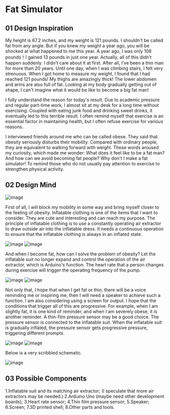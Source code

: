 # Fat Simulator

## 01 Design Inspiration
My height is 67.2 inches, and my weight is 121 pounds. I shouldn't be called fat from any angle. But if you knew my weight a year ago, you will be shocked at what happened to me this year. A year ago, I was only 108 pounds！I gained 13 pounds in just one year. Actually, all of this didn’t happen suddenly. I didn’t care about it at first. After all, I’ve been a thin man for more than 20 years. Until one day, when I was climbing stairs, I felt very strenuous. When I got home to measure my weight, I found that I had reached 121 pounds! My thighs are amazingly thick! The lower abdomen and arms are also full of fat. Looking at my body gradually getting out of shape, I can't imagine what it would be like to become a big fat man!

I fully understand the reason for today's result. Due to academic pressure and regular part-time work, I almost sit at my desk for a long time without exercising. Coupled with eating junk food and drinking sweet drinks, it eventually led to this terrible result. I often remind myself that exercise is an essential factor in maintaining health, but I often refuse exercise for various reasons. 

I interviewed friends around me who can be called obese. They said that obesity seriously disturbs their mobility. Compared with ordinary people, they are equivalent to walking forward with weight. These words aroused my curiosity, which made me wonder: What does it feel like to be a fat man? And how can we avoid becoming fat people? Why don't I make a fat simulator! To remind those who do not usually pay attention to exercise to strengthen physical activity.

## 02 Design Mind
![image](https://user-images.githubusercontent.com/81423727/141125956-2b25e08e-7cfd-4e13-8901-3b9d3bab9ff1.png)

First of all, I will block my mobility in some way and bring myself closer to the feeling of obesity. Inflatable clothing is one of the items that I want to consider. They are cute and interesting and can reach my purpose. The principle of inflatable clothing is to use a constantly operating air extractor to draw outside air into the inflatable dress. It needs a continuous operation to ensure that the inflatable clothing is always in an inflated state. 

![image](https://user-images.githubusercontent.com/81423727/141126025-a023b4ff-c613-4c18-9a06-a3c41f0d2719.png)
![image](https://user-images.githubusercontent.com/81423727/141126046-0a197df6-f184-4450-a38b-c6e5afd0dd4d.png)

And when I become fat, how can I solve the problem of obesity? Let the inflatable suit no longer expand and control the operation of the air extractor, which is Arduino's function. The heart rate that a person changes during exercise will trigger the operating frequency of the pump.

![image](https://user-images.githubusercontent.com/81423727/141126094-c55bb302-65e8-4e7b-8270-2a042249f0f5.png)
![image](https://user-images.githubusercontent.com/81423727/141126101-f73298e3-60ff-4ee4-83f0-b40a060a44f6.png)

Not only that, I hope that when I get fat or thin, there will be a voice reminding me or inspiring me, then I will need a speaker to achieve such a function. I am also considering using a screen for output. I hope that the conditions that trigger all of this are progressive. For example, when I am slightly fat, it is one kind of reminder, and when I am severely obese, it is another reminder. A thin-film pressure sensor may be a good choice. The pressure sensor is connected to the inflatable suit. When the inflatable suit is gradually inflated, the pressure sensor gets progressive pressure, triggering different prompts. 

![image](https://user-images.githubusercontent.com/81423727/141126141-58499da2-9ef3-4691-9e70-de3543459a7b.png)
![image](https://user-images.githubusercontent.com/81423727/141126155-aed926fb-e6a8-49b9-83f2-2a3518b52b0c.png)

Below is a very scribbled schematic.

![image](https://user-images.githubusercontent.com/81423727/141126186-73c1f2ca-a032-40fd-9ef6-450730325ed7.png)

## 03 Possible Components
1.Inflatable suit and its matching air extractor; (I speculate that more air extractors may be needed.)
2.Arduino Uno (maybe need other development boards);
3.Heart rate sensor;
4.Thin film pressure sensor;
5.Speaker;
6.Screen;
7.3D printed shell;
8.Other parts and tools.

